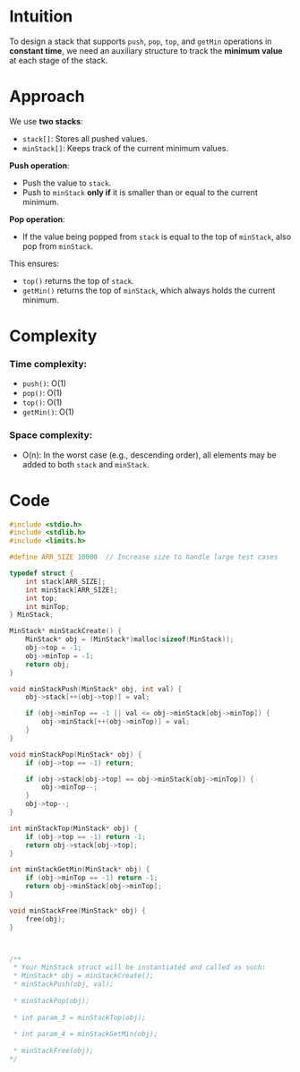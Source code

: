 # Intuition
To design a stack that supports `push`, `pop`, `top`, and `getMin` operations in **constant time**, we need an auxiliary structure to track the **minimum value** at each stage of the stack.


# Approach
We use **two stacks**:
- `stack[]`: Stores all pushed values.
- `minStack[]`: Keeps track of the current minimum values.

**Push operation**:
- Push the value to `stack`.
- Push to `minStack` **only if** it is smaller than or equal to the current minimum.

**Pop operation**:
- If the value being popped from `stack` is equal to the top of `minStack`, also pop from `minStack`.

This ensures:
- `top()` returns the top of `stack`.
- `getMin()` returns the top of `minStack`, which always holds the current minimum.

# Complexity
### Time complexity:
- `push()`: O(1)
- `pop()`: O(1)
- `top()`: O(1)
- `getMin()`: O(1)

### Space complexity:
- O(n): In the worst case (e.g., descending order), all elements may be added to both `stack` and `minStack`.

# Code
```c []
#include <stdio.h>
#include <stdlib.h>
#include <limits.h>

#define ARR_SIZE 10000  // Increase size to handle large test cases

typedef struct {
    int stack[ARR_SIZE];
    int minStack[ARR_SIZE];
    int top;
    int minTop;
} MinStack;

MinStack* minStackCreate() {
    MinStack* obj = (MinStack*)malloc(sizeof(MinStack));
    obj->top = -1;
    obj->minTop = -1;
    return obj;
}

void minStackPush(MinStack* obj, int val) {
    obj->stack[++(obj->top)] = val;

    if (obj->minTop == -1 || val <= obj->minStack[obj->minTop]) {
        obj->minStack[++(obj->minTop)] = val;
    }
}

void minStackPop(MinStack* obj) {
    if (obj->top == -1) return;

    if (obj->stack[obj->top] == obj->minStack[obj->minTop]) {
        obj->minTop--;
    }
    obj->top--;
}

int minStackTop(MinStack* obj) {
    if (obj->top == -1) return -1;
    return obj->stack[obj->top];
}

int minStackGetMin(MinStack* obj) {
    if (obj->minTop == -1) return -1;
    return obj->minStack[obj->minTop];
}

void minStackFree(MinStack* obj) {
    free(obj);
}



/**
 * Your MinStack struct will be instantiated and called as such:
 * MinStack* obj = minStackCreate();
 * minStackPush(obj, val);
 
 * minStackPop(obj);
 
 * int param_3 = minStackTop(obj);
 
 * int param_4 = minStackGetMin(obj);
 
 * minStackFree(obj);
*/
```
